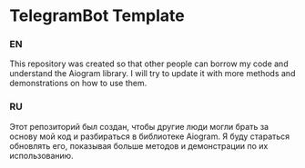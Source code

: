 # TelegramBot Template

### EN
This repository was created so that other people can borrow my code and understand the Aiogram library. I will try to update it with more methods and demonstrations on how to use them.

### RU
Этот репозиторий был создан, чтобы другие люди могли брать за основу мой код и разбираться в библиотеке Aiogram. Я буду стараться обновлять его, показывая больше методов и демонстрации по их использованию.

